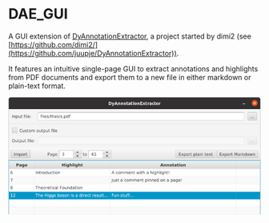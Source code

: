 # DAE_GUI
A GUI extension of [DyAnnotationExtractor](https://github.com/juupje/DyAnnotationExtractor), a project started by dimi2 (see [https://github.com/dimi2/](https://github.com/juupje/DyAnnotationExtractor)).

It features an intuitive single-page GUI to extract annotations and highlights from PDF documents and export them to a new file in either markdown or plain-text format.

![Screenshot](docs/screenshot.png)

